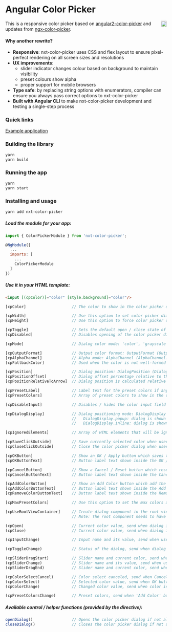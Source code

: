 # Angular Color Picker

<a href="https://badge.fury.io/js/nxt-color-picker"><img src="https://badge.fury.io/js/nxt-color-picker.svg" align="right" alt="yarn version" height="18"></a>

This is a responsive color picker based on [angular2-color-picker](https://github.com/Alberplz/angular2-color-picker) and updates from [ngx-color-picker](https://github.com/zefoy/ngx-color-picker).

#### Why another rewrite?

 - __Responsive__: nxt-color-picker uses CSS and flex layout to ensure pixel-perfect rendering on all screen sizes and resolutions
 - __UX improvements__:
   - slider indicator changes colour based on background to maintain visibility
   - preset colours show alpha
   - proper support for mobile browsers
 - __Type safe__: by replacing string options with enumerators, compiler can ensure you always pass correct options to nxt-color-picker
 - __Built with Angular CLI__ to make nxt-color-picker development and testing a single-step process

### Quick links

[Example application](https://liquid-js.github.io/nxt-color-picker/)

### Building the library

```bash
yarn
yarn build
```

### Running the app

```bash
yarn
yarn start
```

### Installing and usage

```bash
yarn add nxt-color-picker
```

##### Load the module for your app:

```javascript
import { ColorPickerModule } from 'nxt-color-picker';

@NgModule({
  ...
  imports: [
    ...
    ColorPickerModule
  ]
})
```

##### Use it in your HTML template:

```html
<input [(cpColor)]="color" [style.background]="color"/>
```

```javascript
[cpColor]                    // The color to show in the color picker dialog.

[cpWidth]                    // Use this option to set color picker dialog width ('230px').
[cpHeight]                   // Use this option to force color picker dialog height ('auto').

[cpToggle]                   // Sets the default open / close state of the color picker (false).
[cpDisabled]                 // Disables opening of the color picker dialog via toggle / events.

[cpMode]                     // Dialog color mode: 'color', 'grayscale', 'presets' ('color').

[cpOutputFormat]             // Output color format: OutputFormat (OutputFormat.auto).
[cpAlphaChannel]             // Alpha mode: AlphaChannel (AlphaChannel.enabled).
[cpFallbackColor]            // Used when the color is not well-formed or is undefined ('#000').

[cpPosition]                 // Dialog position: DialogPosition (DialogPosition.right).
[cpPositionOffset]           // Dialog offset percentage relative to the directive element (0%).
[cpPositionRelativeToArrow]  // Dialog position is calculated relative to dialog arrow (false).

[cpPresetLabel]              // Label text for the preset colors if any provided ('Preset colors').
[cpPresetColors]             // Array of preset colors to show in the color picker dialog ([]).

[cpDisableInput]             // Disables / hides the color input field from the dialog (false).

[cpDialogDisplay]            // Dialog positioning mode: DialogDisplay (DialogDisplay.popup).
                             //   DialogDisplay.popup: dialog is shown as popup (fixed positioning).
                             //   DialogDisplay.inline: dialog is shown permanently (static positioning).

[cpIgnoredElements]          // Array of HTML elements that will be ignored when clicked ([]).

[cpSaveClickOutside]         // Save currently selected color when user clicks outside (true).
[cpCloseClickOutside]        // Close the color picker dialog when user clicks outside (true).

[cpOKButton]                 // Show an OK / Apply button which saves the color (false).
[cpOKButtonText]             // Button label text shown inside the OK / Apply button ('OK').

[cpCancelButton]             // Show a Cancel / Reset button which resets the color (false).
[cpCancelButtonText]         // Button label text shown inside the Cancel / Reset button ('Cancel').

[cpAddColorButton]           // Show an Add Color button which add the color into preset (false).
[cpAddColorButtonText]       // Button label text shown inside the Add Color button ('Add color to preset').
[cpRemoveColorButtonText]    // Button label text shown inside the Remove Color button ('Remove Color').

[cpMaxPresetColors]          // Use this option to set the max colors allowed in presets (6).

[cpUseRootViewContainer]     // Create dialog component in the root view container (false).
                             // Note: The root component needs to have public viewContainerRef.

(cpOpen)                     // Current color value, send when dialog is opened (value: string).
(cpClose)                    // Current color value, send when dialog is closed (value: string).

(cpInputChange)              // Input name and its value, send when user changes color through inputs (value: InputChangeEvent).

(cpToggleChange)             // Status of the dialog, send when dialog is opened / closed (open: boolean).

(cpSliderDragStart)          // Slider name and current color, send when slider dragging starts (value: SliderChangeEvent).
(cpSliderChange)             // Slider name and its value, send when user changes color through slider (value: SliderChangeEvent).
(cpSliderDragEnd)            // Slider name and current color, send when slider dragging ends (value: SliderChangeEvent).

(cpColorSelectCancel)        // Color select canceled, send when Cancel button is pressed (void).
(cpColorSelect)              // Selected color value, send when OK button pressed or user clicks outside (if cpSaveClickOutside is true). (value: string).
(cpColorChange)              // Changed color value, send when color is changed (value: string).

(cpPresetColorsChange)       // Preset colors, send when 'Add Color' button is pressed (value: array).
```

##### Available control / helper functions (provided by the directive):

```javascript
openDialog()                 // Opens the color picker dialog if not already open.
closeDialog()                // Closes the color picker dialog if not already closed.
```
